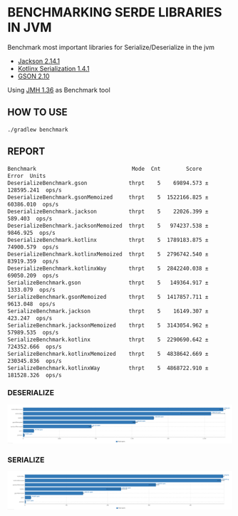 # BENCHMARKING SERDE LIBRARIES IN JVM

Benchmark most important libraries for Serialize/Deserialize in the jvm

* [Jackson 2.14.1](https://github.com/FasterXML/jackson-core)
* [Kotlinx Serialization 1.4.1](https://github.com/Kotlin/kotlinx.serialization)
* [GSON 2.10](https://github.com/google/gson)

Using [JMH 1.36](https://github.com/openjdk/jmh) as Benchmark tool

## HOW TO USE
```
./gradlew benchmark
```

## REPORT

```
Benchmark                              Mode  Cnt        Score        Error  Units
DeserializeBenchmark.gson             thrpt    5    69894.573 ± 128595.241  ops/s
DeserializeBenchmark.gsonMemoized     thrpt    5  1522166.825 ±  60386.010  ops/s
DeserializeBenchmark.jackson          thrpt    5    22026.399 ±    589.403  ops/s
DeserializeBenchmark.jacksonMemoized  thrpt    5   974237.538 ±   9846.925  ops/s
DeserializeBenchmark.kotlinx          thrpt    5  1789183.875 ±  74900.579  ops/s
DeserializeBenchmark.kotlinxMemoized  thrpt    5  2796742.540 ±  83919.359  ops/s
DeserializeBenchmark.kotlinxWay       thrpt    5  2842240.038 ±  69050.209  ops/s
SerializeBenchmark.gson               thrpt    5   149364.917 ±   1333.079  ops/s
SerializeBenchmark.gsonMemoized       thrpt    5  1417857.711 ±   9613.048  ops/s
SerializeBenchmark.jackson            thrpt    5    16149.307 ±    423.247  ops/s
SerializeBenchmark.jacksonMemoized    thrpt    5  3143054.962 ±  57989.535  ops/s
SerializeBenchmark.kotlinx            thrpt    5  2290690.642 ± 724352.666  ops/s
SerializeBenchmark.kotlinxMemoized    thrpt    5  4838642.669 ± 230345.836  ops/s
SerializeBenchmark.kotlinxWay         thrpt    5  4868722.910 ± 181528.326  ops/s

```
### DESERIALIZE
![](resources/deserialize.png)

### SERIALIZE
![](resources/serialize.png)
